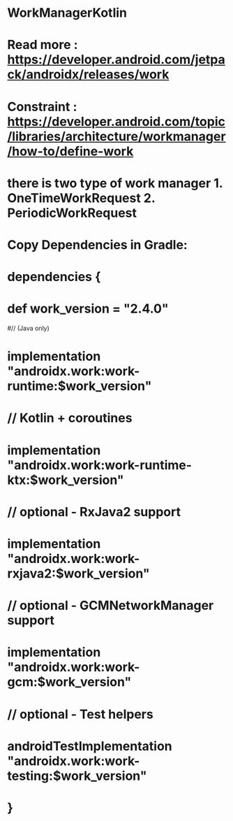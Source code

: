 # WorkManagerKotlin

# Read more : https://developer.android.com/jetpack/androidx/releases/work
# Constraint : https://developer.android.com/topic/libraries/architecture/workmanager/how-to/define-work
# there is two type of work manager 1. OneTimeWorkRequest 2. PeriodicWorkRequest


# Copy Dependencies in Gradle:

# dependencies {
#  def work_version = "2.4.0"

#// (Java only)
#   implementation "androidx.work:work-runtime:$work_version"
#   // Kotlin + coroutines
#   implementation "androidx.work:work-runtime-ktx:$work_version"

#    // optional - RxJava2 support
#   implementation "androidx.work:work-rxjava2:$work_version"

#   // optional - GCMNetworkManager support
#    implementation "androidx.work:work-gcm:$work_version"

#    // optional - Test helpers
#    androidTestImplementation "androidx.work:work-testing:$work_version"
#  }

